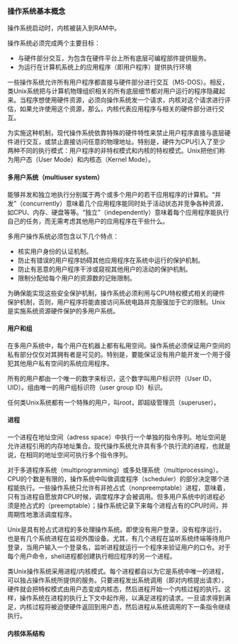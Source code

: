 ### 操作系统基本概念

操作系统启动时，内核被装入到RAM中。

操作系统必须完成两个主要目标：

- 与硬件部分交互，为包含在硬件平台上所有底层可编程部件提供服务。
- 为运行在计算机系统上的应用程序（即用户程序）提供执行环境

一些操作系统允许所有用户程序都直接与硬件部分进行交互（MS-DOS）。相反，类Unix系统把与计算机物理组织相关的所有底层细节都对用户运行的程序隐藏起来。当程序想使用硬件资源，必须向操作系统发一个请求，内核对这个请求进行评估，如果允许使用这个资源，那么，内核代表应用程序与相关的硬件部分进行交互。

为实施这种机制，现代操作系统依靠特殊的硬件特性来禁止用户程序直接与底层硬件进行交互，或禁止直接访问任意的物理地址。特别是，硬件为CPU引入了至少两种不同的执行模式：用户程序的非特权模式和内核的特权模式。Unix把他们称为用户态（User Mode）和内核态（Kernel Mode）。

#### 多用户系统（multiuser system）

能够并发和独立地执行分别属于两个或多个用户的若干应用程序的计算机。“并发”（concurrently）意味着几个应用程序能同时处于活动状态并竞争各种资源，如CPU、内存、硬盘等等。“独立”（independently）意味着每个应用程序能执行自己的任务，而无需考虑其他用户的应用程序在干些什么。

多用户操作系统必须包含以下几个特点：

- 核实用户身份的认证机制。
- 防止有错误的用户程序妨碍其他应用程序在系统中运行的保护机制。
- 防止有恶意的用户程序干涉或窥视其他用户的活动的保护机制。
- 限制分配给每个用户的资源数的记账限制。

为确保能实现这些安全保护机制，操作系统必须利用与CPU特权模式相关的硬件保护机制，否则，用户程序将能直接访问系统电路并克服强加于它的限制。Unix是实施系统资源硬件保护的多用户系统。

#### 用户和组

在多用户系统中，每个用户在机器上都有私用空间。操作系统必须保证用户空间的私有部分仅仅对其拥有者是可见的。特别是，要能保证没有用户能开发一个用于侵犯其他用户私有空间的系统应用程序。

所有的用户都由一个唯一的数字来标识，这个数字叫用户标识符（User ID，UID）。组由唯一的用户组标识符（user group ID）标识。

任何类Unix系统都有一个特殊的用户，叫root，即超级管理员（superuser）。

#### 进程

一个进程在地址空间（adress space）中执行一个单独的指令序列。地址空间是允许进程引用的内存地址集合。现代操作系统允许具有多个执行流的进程，也就是说，在相同的地址空间可执行多个指令序列。

对于多道程序系统（multiprogramming）或多处理系统（multiprocessing）。CPU的个数是有限的，操作系统中叫做调度程序（scheduler）的部分决定哪个进程能执行。一些操作系统只允许有非抢占式（nonpreemptable）进程，意味着，只有当进程自愿放弃CPU时候，调度程序才会被调用。但多用户系统中的进程必须是抢占式的（preemptable）；操作系统记录下来每个进程占有的CPU时间，并周期性地激活调度程序。

Unix是具有抢占式进程的多处理操作系统。即使没有用户登录，没有程序运行，也是有几个系统进程在监视外围设备。尤其，有几个进程在监听系统终端等待用户登录，当用户输入一个登录名，监听进程就运行一个程序来验证用户的口令。对于每个用户命令，shell进程都创建执行相应程序的另一个进程。

类Unix操作系统采用进程/内核模式。每个进程都自以为它是系统中唯一的进程，可以独占操作系统所提供的服务。只要进程发出系统调用（即对内核提出请求），硬件就会把特权模式由用户态变成内核态，然后进程开始一个内核过程的执行。这样，操作系统在进程的执行上下文中起作用，以满足进程的请求。一旦请求得到满足，内核过程将被迫使硬件返回到用户态，然后进程从系统调用的下一条指令继续执行。

#### 内核体系结构
